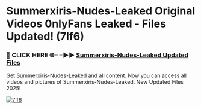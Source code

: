 # Summerxiris-Nudes-Leaked Original Videos 0nlyFans Leaked - Files Updated! (7lf6)

<h3>🔴 CLICK HERE 🌐==►► <a href="https://tinyurl.com/4mcuefdz" rel="nofollow">Summerxiris-Nudes-Leaked Updated Files</a></h3>

Get Summerxiris-Nudes-Leaked and all content. Now you can access all videos and pictures of Summerxiris-Nudes-Leaked. New Updated Files 2025!

[![7lf6](https://i.imgur.com/StAQSOY.gif)](https://tinyurl.com/4mcuefdz)
